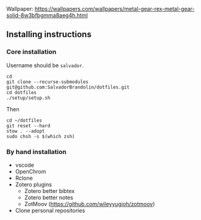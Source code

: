 Wallpaper: https://wallpapers.com/wallpapers/metal-gear-rex-metal-gear-solid-8w3bfbgmma8aeg4h.html

## Installing instructions
### Core installation
Username should be `salvador`.

```shell
cd
git clone --recurse-submodules git@github.com:SalvadorBrandolin/dotfiles.git
cd dotfiles
./setup/setup.sh
```

Then

```shell
cd ~/dotfiles
git reset --hard
stow . --adopt
sudo chsh -s $(which zsh)
```

### By hand installation
- vscode
- OpenChrom
- Rclone
- Zotero plugins
  - Zotero better bibtex
  - Zotero better notes
  - ZotMoov (https://github.com/wileyyugioh/zotmoov)
- Clone personal repositories

